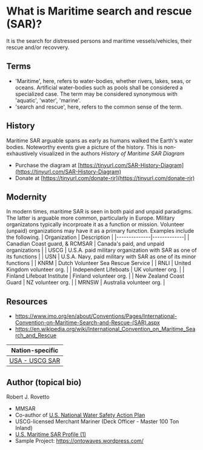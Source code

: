 # What is Maritime search and rescue (SAR)?
It is the search for distressed persons and maritime vessels/vehicles, their rescue and/or recovvery.

## Terms
- 'Maritime', here, refers to water-bodies, whether rivers, lakes, seas, or oceans. Artificial water-bodies such as pools shall be considered a specialized case. The term may be considered synonymous with 'aquatic', 'water', 'marine'.
- 'search and rescue', here, refers to the common sense of the term.

## History
Maritime SAR arguable spans as early as humans walked the Earth's water bodies. Noteworthy events give a picture of the history. This is non-exhaustively visualized in the authors _History of Maritime SAR Diagram_
- Purchase the diagram at [https://tinyurl.com/SAR-History-Diagram](https://tinyurl.com/SAR-History-Diagram)
- Donate at [https://tinyurl.com/donate-rjr](https://tinyurl.com/donate-rjr)

## Modernity
In modern times, maritime SAR is seen in both paid and unpaid paradigms. The latter is arguable more common, particularly in Europe.
Military organizatons typically incorproate it as a function or mission. Volunteer (unpaid) organizations may have it as a primary function.
Examples include the following.
| Organization | Description |
|--------------|-------------|
| Canadian Coast guard, & RCMSAR | Canada's paid, and unpaid organizations |
| USCG | U.S.A. paid military organization with SAR as one of its functions |
| USN | U.S.A. Navy, paid military with SAR as one of its minor functions |
| KNRM | Dutch Volunteer Sea Rescue Service |
| RNLI | United Kingdom volunteer org. |
| Independent Lifeboats | UK volunteer org. |
| Finland Lifeboat Institute | Finland volunteer org. |
| New Zealand Coast Guard | NZ volunteer org. |
| MRNSW | Australia volunteer org. |

## Resources
- https://www.imo.org/en/about/Conventions/Pages/International-Convention-on-Maritime-Search-and-Rescue-(SAR).aspx
- https://en.wikipedia.org/wiki/International_Convention_on_Maritime_Search_and_Rescue
  
| Nation-specific |
|-----------------|
| [USA - USCG SAR](https://www.dco.uscg.mil/Our-Organization/Assistant-Commandant-for-Response-Policy-CG-5R/Office-of-Incident-Management-Preparedness-CG-5RI/US-Coast-Guard-Office-of-Search-and-Rescue-CG-SAR/)|

## Author (topical bio)
Robert J. Rovetto
- MMSAR
- Co-author of [U.S. National Water Safety Action Plan](https://www.watersafetyusa.org/uploads/7/0/6/0/70608285/usnwsap_v7.pdf)
- USCG-licensed Merchant Mariner (Deck Officer - Master 100 Ton Inland)
- [U.S. Maritime SAR Profile (1)](https://community.nasbla.org/network/members/profile?UserKey=952c6b10-a6c3-49f7-8356-c2bf1fa62097)
- Sample Project: https://ontowaves.wordpress.com/

